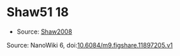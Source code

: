 <a name="material" />

# Shaw51 18
<script type="application/ld+json">
  {
    "@context": "https://schema.org/",
    "@type": "ChemicalSubstance",
    "@id": "https://egonw.github.io/nanowiki/nanowiki48.html#material",
    "http://purl.org/dc/terms/conformsTo":
      {
        "@type": "CreativeWork",
        "@id": "https://bioschemas.org/profiles/ChemicalSubstance/0.4-RELEASE/"
      },
    "identfier": "48",
    "name": "Shaw51 18",
    "url": "https://egonw.github.io/nanowiki/nanowiki48.html#material",
    "sameAs": "http://127.0.0.1/mediawiki/index.php/Special:URIResolver/Shaw51_18"
  }
</script>


* Source: [Shaw2008](articleShaw2008.md)


Source: NanoWiki 6, doi:[10.6084/m9.figshare.11897205.v1](https://doi.org/10.6084/m9.figshare.11897205.v1)

